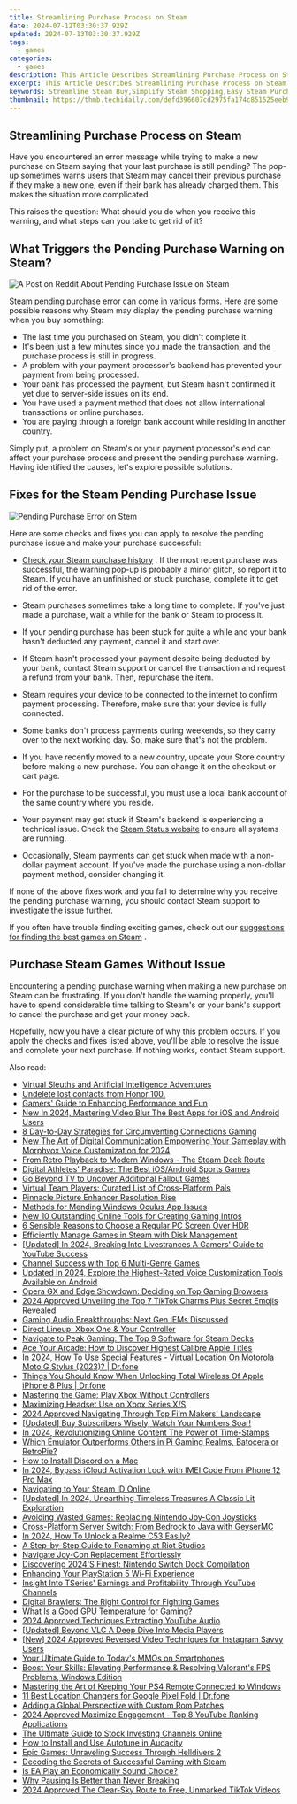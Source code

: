 ```yaml
---
title: Streamlining Purchase Process on Steam
date: 2024-07-12T03:30:37.929Z
updated: 2024-07-13T03:30:37.929Z
tags:
  - games
categories:
  - games
description: This Article Describes Streamlining Purchase Process on Steam
excerpt: This Article Describes Streamlining Purchase Process on Steam
keywords: Streamline Steam Buy,Simplify Steam Shopping,Easy Steam Purchases,Quick Steam Transactions,Fast Steam Trade-In,Hassle-Free Steam Buy,Smooth Steam Purchase
thumbnail: https://thmb.techidaily.com/defd396607cd2975fa174c851525eeb9f0360235bf9d5ed977ea6af47a5ef4bb.jpg
---
```


## Streamlining Purchase Process on Steam

 Have you encountered an error message while trying to make a new purchase on Steam saying that your last purchase is still pending? The pop-up sometimes warns users that Steam may cancel their previous purchase if they make a new one, even if their bank has already charged them. This makes the situation more complicated.

 This raises the question: What should you do when you receive this warning, and what steps can you take to get rid of it?

## What Triggers the Pending Purchase Warning on Steam?

![A Post on Reddit About Pending Purchase Issue on Steam](https://static1.makeuseofimages.com/wordpress/wp-content/uploads/2023/09/a-post-on-reddit-about-pending-purchase-issue-on-steam.jpg)

 Steam pending purchase error can come in various forms. Here are some possible reasons why Steam may display the pending purchase warning when you buy something:

* The last time you purchased on Steam, you didn't complete it.
* It's been just a few minutes since you made the transaction, and the purchase process is still in progress.
* A problem with your payment processor's backend has prevented your payment from being processed.
* Your bank has processed the payment, but Steam hasn't confirmed it yet due to server-side issues on its end.
* You have used a payment method that does not allow international transactions or online purchases.
* You are paying through a foreign bank account while residing in another country.

 Simply put, a problem on Steam's or your payment processor's end can affect your purchase process and present the pending purchase warning. Having identified the causes, let's explore possible solutions.

## Fixes for the Steam Pending Purchase Issue
![Pending Purchase Error on Stem](https://static1.makeuseofimages.com/wordpress/wp-content/uploads/2023/09/pending-purchase-error-on-stem.jpg)

 Here are some checks and fixes you can apply to resolve the pending purchase issue and make your purchase successful:

* [Check your Steam purchase history](https://www.makeuseof.com/how-to-view-steam-purchase-history/) . If the most recent purchase was successful, the warning pop-up is probably a minor glitch, so report it to Steam. If you have an unfinished or stuck purchase, complete it to get rid of the error.
* Steam purchases sometimes take a long time to complete. If you've just made a purchase, wait a while for the bank or Steam to process it.
* If your pending purchase has been stuck for quite a while and your bank hasn't deducted any payment, cancel it and start over.
* If Steam hasn't processed your payment despite being deducted by your bank, contact Steam support or cancel the transaction and request a refund from your bank. Then, repurchase the item.
* Steam requires your device to be connected to the internet to confirm payment processing. Therefore, make sure that your device is fully connected.

* Some banks don't process payments during weekends, so they carry over to the next working day. So, make sure that's not the problem.
* If you have recently moved to a new country, update your Store country before making a new purchase. You can change it on the checkout or cart page.
* For the purchase to be successful, you must use a local bank account of the same country where you reside.
* Your payment may get stuck if Steam's backend is experiencing a technical issue. Check the [Steam Status website](https://steamstat.us/) to ensure all systems are running.
* Occasionally, Steam payments can get stuck when made with a non-dollar payment account. If you've made the purchase using a non-dollar payment method, consider changing it.

 If none of the above fixes work and you fail to determine why you receive the pending purchase warning, you should contact Steam support to investigate the issue further.

 If you often have trouble finding exciting games, check out our [suggestions for finding the best games on Steam](https://www.makeuseof.com/best-steam-games-ways-to-find/) .

## Purchase Steam Games Without Issue

 Encountering a pending purchase warning when making a new purchase on Steam can be frustrating. If you don't handle the warning properly, you'll have to spend considerable time talking to Steam's or your bank's support to cancel the purchase and get your money back.

 Hopefully, now you have a clear picture of why this problem occurs. If you apply the checks and fixes listed above, you'll be able to resolve the issue and complete your next purchase. If nothing works, contact Steam support.


<ins class="adsbygoogle"
     style="display:block"
     data-ad-format="autorelaxed"
     data-ad-client="ca-pub-7571918770474297"
     data-ad-slot="1223367746"></ins>



<ins class="adsbygoogle"
     style="display:block"
     data-ad-client="ca-pub-7571918770474297"
     data-ad-slot="8358498916"
     data-ad-format="auto"
     data-full-width-responsive="true"></ins>



<span class="atpl-alsoreadstyle">Also read:</span>
<div><ul>
<li><a href="https://games-able.techidaily.com/virtual-sleuths-and-artificial-intelligence-adventures/"><u>Virtual Sleuths and Artificial Intelligence Adventures</u></a></li>
<li><a href="https://techidaily.com/undelete-lost-contacts-from-honor-100-by-fonelab-android-recover-contacts/"><u>Undelete lost contacts from Honor 100.</u></a></li>
<li><a href="https://games-able.techidaily.com/gamers-guide-to-enhancing-performance-and-fun/"><u>Gamers' Guide to Enhancing Performance and Fun</u></a></li>
<li><a href="https://ai-video-apps.techidaily.com/new-in-2024-mastering-video-blur-the-best-apps-for-ios-and-android-users/"><u>New In 2024, Mastering Video Blur The Best Apps for iOS and Android Users</u></a></li>
<li><a href="https://games-able.techidaily.com/8-day-to-day-strategies-for-circumventing-connections-gaming/"><u>8 Day-to-Day Strategies for Circumventing Connections Gaming</u></a></li>
<li><a href="https://audio-editing.techidaily.com/new-the-art-of-digital-communication-empowering-your-gameplay-with-morphvox-voice-customization-for-2024/"><u>New The Art of Digital Communication Empowering Your Gameplay with Morphvox Voice Customization for 2024</u></a></li>
<li><a href="https://games-able.techidaily.com/from-retro-playback-to-modern-windows-the-steam-deck-route/"><u>From Retro Playback to Modern Windows - The Steam Deck Route</u></a></li>
<li><a href="https://games-able.techidaily.com/digital-athletes-paradise-the-best-iosandroid-sports-games/"><u>Digital Athletes' Paradise: The Best iOS/Android Sports Games</u></a></li>
<li><a href="https://games-able.techidaily.com/go-beyond-tv-to-uncover-additional-fallout-games/"><u>Go Beyond TV to Uncover Additional Fallout Games</u></a></li>
<li><a href="https://games-able.techidaily.com/virtual-team-players-curated-list-of-cross-platform-pals/"><u>Virtual Team Players: Curated List of Cross-Platform Pals</u></a></li>
<li><a href="https://extra-information.techidaily.com/pinnacle-picture-enhancer-resolution-rise/"><u>Pinnacle Picture Enhancer  Resolution Rise</u></a></li>
<li><a href="https://games-able.techidaily.com/methods-for-mending-windows-oculus-app-issues/"><u>Methods for Mending Windows Oculus App Issues</u></a></li>
<li><a href="https://video-ai-editor.techidaily.com/new-10-outstanding-online-tools-for-creating-gaming-intros/"><u>New 10 Outstanding Online Tools for Creating Gaming Intros</u></a></li>
<li><a href="https://games-able.techidaily.com/6-sensible-reasons-to-choose-a-regular-pc-screen-over-hdr/"><u>6 Sensible Reasons to Choose a Regular PC Screen Over HDR</u></a></li>
<li><a href="https://games-able.techidaily.com/efficiently-manage-games-in-steam-with-disk-management/"><u>Efficiently Manage Games in Steam with Disk Management</u></a></li>
<li><a href="https://facebook-video-footage.techidaily.com/updated-in-2024-breaking-into-livestrances-a-gamers-guide-to-youtube-success/"><u>[Updated] In 2024, Breaking Into Livestrances  A Gamers' Guide to YouTube Success</u></a></li>
<li><a href="https://games-able.techidaily.com/channel-success-with-top-6-multi-genre-games/"><u>Channel Success with Top 6 Multi-Genre Games</u></a></li>
<li><a href="https://sound-tweaking.techidaily.com/updated-in-2024-explore-the-highest-rated-voice-customization-tools-available-on-android/"><u>Updated In 2024, Explore the Highest-Rated Voice Customization Tools Available on Android</u></a></li>
<li><a href="https://games-able.techidaily.com/opera-gx-and-edge-showdown-deciding-on-top-gaming-browsers/"><u>Opera GX and Edge Showdown: Deciding on Top Gaming Browsers</u></a></li>
<li><a href="https://tiktok-clips.techidaily.com/2024-approved-unveiling-the-top-7-tiktok-charms-plus-secret-emojis-revealed/"><u>2024 Approved  Unveiling the Top 7 TikTok Charms  Plus Secret Emojis Revealed</u></a></li>
<li><a href="https://games-able.techidaily.com/gaming-audio-breakthroughs-next-gen-iems-discussed/"><u>Gaming Audio Breakthroughs: Next Gen IEMs Discussed</u></a></li>
<li><a href="https://games-able.techidaily.com/direct-lineup-xbox-one-and-your-controller/"><u>Direct Lineup: Xbox One & Your Controller</u></a></li>
<li><a href="https://games-able.techidaily.com/navigate-to-peak-gaming-the-top-9-software-for-steam-decks/"><u>Navigate to Peak Gaming: The Top 9 Software for Steam Decks</u></a></li>
<li><a href="https://games-able.techidaily.com/ace-your-arcade-how-to-discover-highest-calibre-apple-titles/"><u>Ace Your Arcade: How to Discover Highest Calibre Apple Titles</u></a></li>
<li><a href="https://phone-solutions.techidaily.com/in-2024-how-to-use-special-features-virtual-location-on-motorola-moto-g-stylus-2023-drfone-by-drfone-virtual-android/"><u>In 2024, How To Use Special Features - Virtual Location On Motorola Moto G Stylus (2023)? | Dr.fone</u></a></li>
<li><a href="https://iphone-unlock.techidaily.com/things-you-should-know-when-unlocking-total-wireless-of-apple-iphone-8-plus-drfone-by-drfone-ios/"><u>Things You Should Know When Unlocking Total Wireless Of Apple iPhone 8 Plus | Dr.fone</u></a></li>
<li><a href="https://games-able.techidaily.com/mastering-the-game-play-xbox-without-controllers/"><u>Mastering the Game: Play Xbox Without Controllers</u></a></li>
<li><a href="https://games-able.techidaily.com/maximizing-headset-use-on-xbox-series-xs/"><u>Maximizing Headset Use on Xbox Series X/S</u></a></li>
<li><a href="https://extra-support.techidaily.com/2024-approved-navigating-through-top-film-makers-landscape/"><u>2024 Approved  Navigating Through Top Film Makers' Landscape</u></a></li>
<li><a href="https://youtube-tips.techidaily.com/ed-buy-subscribers-wisely-watch-your-numbers-soar/"><u>[Updated] Buy Subscribers Wisely, Watch Your Numbers Soar!</u></a></li>
<li><a href="https://extra-approaches.techidaily.com/in-2024-revolutionizing-online-content-the-power-of-time-stamps/"><u>In 2024, Revolutionizing Online Content  The Power of Time-Stamps</u></a></li>
<li><a href="https://games-able.techidaily.com/which-emulator-outperforms-others-in-pi-gaming-realms-batocera-or-retropie/"><u>Which Emulator Outperforms Others in Pi Gaming Realms, Batocera or RetroPie?</u></a></li>
<li><a href="https://games-able.techidaily.com/how-to-install-discord-on-a-mac/"><u>How to Install Discord on a Mac</u></a></li>
<li><a href="https://activate-lock.techidaily.com/in-2024-bypass-icloud-activation-lock-with-imei-code-from-iphone-12-pro-max-by-drfone-ios/"><u>In 2024, Bypass iCloud Activation Lock with IMEI Code From iPhone 12 Pro Max</u></a></li>
<li><a href="https://games-able.techidaily.com/navigating-to-your-steam-id-online/"><u>Navigating to Your Steam ID Online</u></a></li>
<li><a href="https://instagram-video-files.techidaily.com/updated-in-2024-unearthing-timeless-treasures-a-classic-lit-exploration/"><u>[Updated] In 2024, Unearthing Timeless Treasures  A Classic Lit Exploration</u></a></li>
<li><a href="https://games-able.techidaily.com/avoiding-wasted-games-replacing-nintendo-joy-con-joysticks/"><u>Avoiding Wasted Games: Replacing Nintendo Joy-Con Joysticks</u></a></li>
<li><a href="https://games-able.techidaily.com/cross-platform-server-switch-from-bedrock-to-java-with-geysermc/"><u>Cross-Platform Server Switch: From Bedrock to Java with GeyserMC</u></a></li>
<li><a href="https://easy-unlock-android.techidaily.com/in-2024-how-to-unlock-a-realme-c53-easily-by-drfone-android/"><u>In 2024, How To Unlock a Realme C53 Easily?</u></a></li>
<li><a href="https://games-able.techidaily.com/a-step-by-step-guide-to-renaming-at-riot-studios/"><u>A Step-by-Step Guide to Renaming at Riot Studios</u></a></li>
<li><a href="https://games-able.techidaily.com/navigate-joy-con-replacement-effortlessly/"><u>Navigate Joy-Con Replacement Effortlessly</u></a></li>
<li><a href="https://games-able.techidaily.com/discovering-2024s-finest-nintendo-switch-dock-compilation/"><u>Discovering 2024'S Finest: Nintendo Switch Dock Compilation</u></a></li>
<li><a href="https://games-able.techidaily.com/enhancing-your-playstation-5-wi-fi-experience/"><u>Enhancing Your PlayStation 5 Wi-Fi Experience</u></a></li>
<li><a href="https://youtube-videos.techidaily.com/insight-into-tseries-earnings-and-profitability-through-youtube-channels/"><u>Insight Into TSeries' Earnings and Profitability Through YouTube Channels</u></a></li>
<li><a href="https://games-able.techidaily.com/digital-brawlers-the-right-control-for-fighting-games/"><u>Digital Brawlers: The Right Control for Fighting Games</u></a></li>
<li><a href="https://games-able.techidaily.com/what-is-a-good-gpu-temperature-for-gaming/"><u>What Is a Good GPU Temperature for Gaming?</u></a></li>
<li><a href="https://youtube-stream.techidaily.com/2024-approved-techniques-extracting-youtube-audio/"><u>2024 Approved  Techniques  Extracting YouTube Audio</u></a></li>
<li><a href="https://extra-resources.techidaily.com/updated-beyond-vlc-a-deep-dive-into-media-players/"><u>[Updated] Beyond VLC  A Deep Dive Into Media Players</u></a></li>
<li><a href="https://instagram-video-recordings.techidaily.com/new-2024-approved-reversed-video-techniques-for-instagram-savvy-users/"><u>[New] 2024 Approved  Reversed Video Techniques for Instagram Savvy Users</u></a></li>
<li><a href="https://games-able.techidaily.com/your-ultimate-guide-to-todays-mmos-on-smartphones/"><u>Your Ultimate Guide to Today's MMOs on Smartphones</u></a></li>
<li><a href="https://games-able.techidaily.com/boost-your-skills-elevating-performance-and-resolving-valorants-fps-problems-windows-edition/"><u>Boost Your Skills: Elevating Performance & Resolving Valorant's FPS Problems, Windows Edition</u></a></li>
<li><a href="https://games-able.techidaily.com/mastering-the-art-of-keeping-your-ps4-remote-connected-to-windows/"><u>Mastering the Art of Keeping Your PS4 Remote Connected to Windows</u></a></li>
<li><a href="https://location-fake.techidaily.com/11-best-location-changers-for-google-pixel-fold-drfone-by-drfone-virtual-android/"><u>11 Best Location Changers for Google Pixel Fold | Dr.fone</u></a></li>
<li><a href="https://games-able.techidaily.com/adding-a-global-perspective-with-custom-rom-patches/"><u>Adding a Global Perspective with Custom Rom Patches</u></a></li>
<li><a href="https://youtube-stream.techidaily.com/2024-approved-maximize-engagement-top-8-youtube-ranking-applications/"><u>2024 Approved  Maximize Engagement - Top 8 YouTube Ranking Applications</u></a></li>
<li><a href="https://youtube-video-recordings.techidaily.com/the-ultimate-guide-to-stock-investing-channels-online/"><u>The Ultimate Guide to Stock Investing Channels Online</u></a></li>
<li><a href="https://sound-optimizing.techidaily.com/how-to-install-and-use-autotune-in-audacity/"><u>How to Install and Use Autotune in Audacity</u></a></li>
<li><a href="https://games-able.techidaily.com/epic-games-unraveling-success-through-helldivers-2/"><u>Epic Games: Unraveling Success Through Helldivers 2</u></a></li>
<li><a href="https://games-able.techidaily.com/decoding-the-secrets-of-successful-gaming-with-steam/"><u>Decoding the Secrets of Successful Gaming with Steam</u></a></li>
<li><a href="https://games-able.techidaily.com/is-ea-play-an-economically-sound-choice/"><u>Is EA Play an Economically Sound Choice?</u></a></li>
<li><a href="https://games-able.techidaily.com/why-pausing-is-better-than-never-breaking/"><u>Why Pausing Is Better than Never Breaking</u></a></li>
<li><a href="https://tiktok-clips.techidaily.com/2024-approved-the-clear-sky-route-to-free-unmarked-tiktok-videos/"><u>2024 Approved  The Clear-Sky Route to Free, Unmarked TikTok Videos</u></a></li>
</ul></div>
